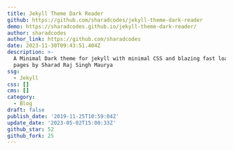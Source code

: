 ```yaml
---
title: Jekyll Theme Dark Reader
github: https://github.com/sharadcodes/jekyll-theme-dark-reader
demo: https://sharadcodes.github.io/jekyll-theme-dark-reader/
author: sharadcodes
author_link: https://github.com/sharadcodes
date: 2023-11-30T09:43:51.404Z
description: >-
  A Minimal Dark theme for jekyll with minimal CSS and blazing fast loading of
  pages by Sharad Raj Singh Maurya
ssg:
  - Jekyll
css: []
cms: []
category:
  - Blog
draft: false
publish_date: '2019-11-25T10:59:04Z'
update_date: '2023-05-02T15:00:33Z'
github_star: 52
github_fork: 25
---
```

